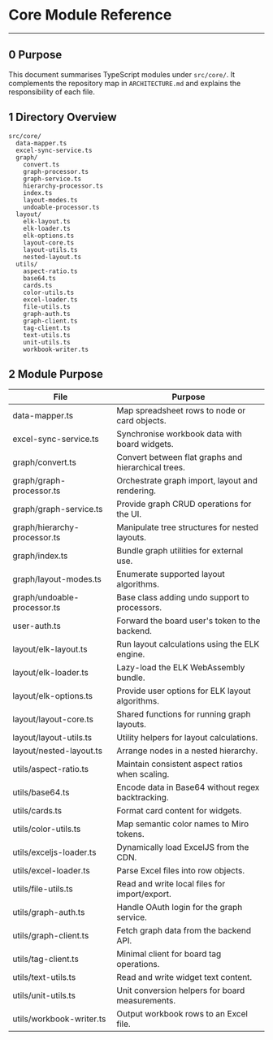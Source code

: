 # Core Module Reference

---

## 0 Purpose

This document summarises TypeScript modules under `src/core/`.
It complements the repository map in `ARCHITECTURE.md` and explains the
responsibility of each file.

## 1 Directory Overview

```
src/core/
  data-mapper.ts
  excel-sync-service.ts
  graph/
    convert.ts
    graph-processor.ts
    graph-service.ts
    hierarchy-processor.ts
    index.ts
    layout-modes.ts
    undoable-processor.ts
  layout/
    elk-layout.ts
    elk-loader.ts
    elk-options.ts
    layout-core.ts
    layout-utils.ts
    nested-layout.ts
  utils/
    aspect-ratio.ts
    base64.ts
    cards.ts
    color-utils.ts
    excel-loader.ts
    file-utils.ts
    graph-auth.ts
    graph-client.ts
    tag-client.ts
    text-utils.ts
    unit-utils.ts
    workbook-writer.ts
```

## 2 Module Purpose

| File                         | Purpose                                             |
| ---------------------------- | --------------------------------------------------- |
| data-mapper.ts               | Map spreadsheet rows to node or card objects.       |
| excel-sync-service.ts        | Synchronise workbook data with board widgets.       |
| graph/convert.ts             | Convert between flat graphs and hierarchical trees. |
| graph/graph-processor.ts     | Orchestrate graph import, layout and rendering.     |
| graph/graph-service.ts       | Provide graph CRUD operations for the UI.           |
| graph/hierarchy-processor.ts | Manipulate tree structures for nested layouts.      |
| graph/index.ts               | Bundle graph utilities for external use.            |
| graph/layout-modes.ts        | Enumerate supported layout algorithms.              |
| graph/undoable-processor.ts  | Base class adding undo support to processors.       |
| user-auth.ts                 | Forward the board user's token to the backend.      |
| layout/elk-layout.ts         | Run layout calculations using the ELK engine.       |
| layout/elk-loader.ts         | Lazy-load the ELK WebAssembly bundle.               |
| layout/elk-options.ts        | Provide user options for ELK layout algorithms.     |
| layout/layout-core.ts        | Shared functions for running graph layouts.         |
| layout/layout-utils.ts       | Utility helpers for layout calculations.            |
| layout/nested-layout.ts      | Arrange nodes in a nested hierarchy.                |
| utils/aspect-ratio.ts        | Maintain consistent aspect ratios when scaling.     |
| utils/base64.ts              | Encode data in Base64 without regex backtracking.   |
| utils/cards.ts               | Format card content for widgets.                    |
| utils/color-utils.ts         | Map semantic color names to Miro tokens.            |
| utils/exceljs-loader.ts      | Dynamically load ExcelJS from the CDN.              |
| utils/excel-loader.ts        | Parse Excel files into row objects.                 |
| utils/file-utils.ts          | Read and write local files for import/export.       |
| utils/graph-auth.ts          | Handle OAuth login for the graph service.           |
| utils/graph-client.ts        | Fetch graph data from the backend API.              |
| utils/tag-client.ts          | Minimal client for board tag operations.            |
| utils/text-utils.ts          | Read and write widget text content.                 |
| utils/unit-utils.ts          | Unit conversion helpers for board measurements.     |
| utils/workbook-writer.ts     | Output workbook rows to an Excel file.              |

